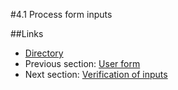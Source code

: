 #4.1 Process form inputs


##Links
- [Directory](preface.md)
- Previous section: [User form](04.0.md)
- Next section: [Verification of inputs](04.2.md)